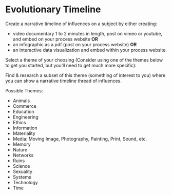 # Evolutionary Timeline

Create a narrative timeline of influences on a subject by either creating:

* video documentary 1 to 2 minutes in length, post on vimeo or youtube, and embed on your process website **OR**
* an infographic as a pdf (post on your process website) **OR**
* an interactive data visualization and embed within your process website.

Select a theme of your choosing (Consider using one of the themes below to get you started, but you'll need to get much more specific):

   Find & research a subset of this theme (something of interest to you) where you can show a narrative timeline thread of influences.

Possible Themes:

* Animals
* Commerce
* Education
* Engineering
* Ethics
* Information
* Materiality
* Media: Moving Image, Photography, Painting, Print, Sound, etc.
* Memory
* Nature
* Networks
* Ruins
* Science
* Sexuality
* Systems
* Technology
* Time
